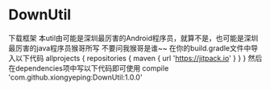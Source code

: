 # DownUtil
下载框架
本util由可能是深圳最厉害的Android程序员，就算不是，也可能是深圳最厉害的java程序员猴哥所写
不要问我猴哥是谁~~
在你的build.gradle文件中导入以下代码
allprojects {
repositories {
    maven { url 'https://jitpack.io' }
        }
}
然后在dependencies项中写以下代码即可使用
 compile 'com.github.xiongyeping:DownUtil:1.0.0'
